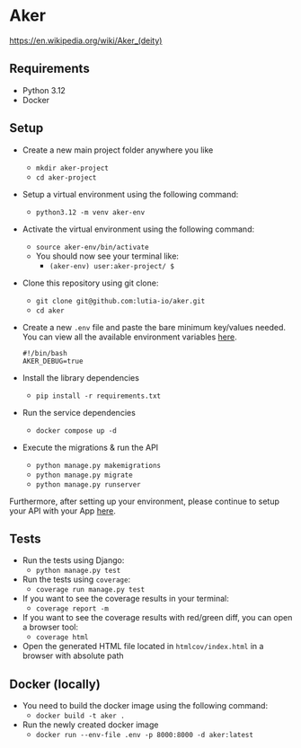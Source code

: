 # Aker

<https://en.wikipedia.org/wiki/Aker_(deity)>

## Requirements

- Python 3.12
- Docker

## Setup

- Create a new main project folder anywhere you like
  - `mkdir aker-project`
  - `cd aker-project`
- Setup a virtual environment using the following command:
  - `python3.12 -m venv aker-env`
- Activate the virtual environment using the following command:
  - `source aker-env/bin/activate`
  - You should now see your terminal like:
    - `(aker-env) user:aker-project/ $`
- Clone this repository using git clone:
  - `git clone git@github.com:lutia-io/aker.git`
  - `cd aker`
- Create a new `.env` file and paste the bare minimum key/values needed. You can view all the available environment variables [here](docs/environment.md).

    ```
    #!/bin/bash
    AKER_DEBUG=true
    ```

- Install the library dependencies
  - `pip install -r requirements.txt`
- Run the service dependencies
  - `docker compose up -d`
- Execute the migrations & run the API
  - `python manage.py makemigrations`
  - `python manage.py migrate`
  - `python manage.py runserver`

Furthermore, after setting up your environment, please continue to setup your API with your App [here](docs/setup.md).

## Tests

- Run the tests using Django:
  - `python manage.py test`
- Run the tests using `coverage`:
  - `coverage run manage.py test`
- If you want to see the coverage results in your terminal:
  - `coverage report -m`
- If you want to see the coverage results with red/green diff, you can open a browser tool:
  - `coverage html`
- Open the generated HTML file located in `htmlcov/index.html` in a browser with absolute path

## Docker (locally)

- You need to build the docker image using the following command:
  - `docker build -t aker .`
- Run the newly created docker image
  - `docker run --env-file .env -p 8000:8000 -d aker:latest`
